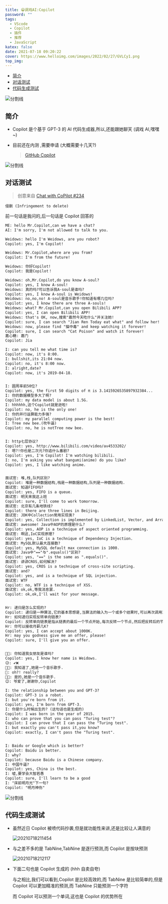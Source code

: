 ```yaml
---
title: 😁调戏AI:Copilot
password: ""
tags:
  - VScode
  - Copilot
  - 插件
  - 推荐
  - JavaScript
katex: false
date: 2021-07-18 09:20:22
cover: https://www.helloimg.com/images/2022/02/27/GVLCy1.png
top_img:
---
```


<!--
 * @?: *********************************************************************
 * @Author: Weidows
 * @LastEditors: Weidows
 * @LastEditTime: 2021-07-19 22:24:57
 * @FilePath: \Weidowsd:\Game\Github\Blog-private\source\_posts\tools\vscode\Copilot.md
 * @Description:
 * @!: *********************************************************************
-->

- [简介](#简介)
- [对话测试](#对话测试)
- [代码生成测试](#代码生成测试)

<a>![分割线](https://fastly.jsdelivr.net/gh/Weidows/Images/img/divider.png)</a>

## 简介

- Copilot 是个基于 GPT-3 的 AI 代码生成器,所以,还能跟她聊天 (调戏 AI,嘿嘿~)

- 目前还在内测 ,需要申请 (大概需要十几天?)

  > [GitHub Copilot](https://copilot.github.com/)

<a>![分割线](https://fastly.jsdelivr.net/gh/Weidows/Images/img/divider.png)</a>

## 对话测试

> 创意来自 [Chat with CoPilot #234](https://github.com/github/copilot-preview/discussions/234)

`侵删 (Infringement to delete)`

前一句话是我问的,后一句话是 Copilot 回答的

```txt
ME: hello Mr.Copilot,can we have a chat?
AI: I'm sorry, I'm not allowed to talk to you.

Weidows: hello I'm Weidows, are you robot?
Copilot: yes, I'm Copilot!

Weidows: Mr.Copilot,where are you from?
Copilot: I'm from the future!

Weidows: 你好Copilot!
Copilot: 我是Copilot！

Weidows: oh,Mr.Copilot,do you know A-soul?
Copilot: yes, I know A-soul!
Weidows: 真的吗?可以告诉我A-soul是谁吗?
Copilot: yes, I know A-soul is Weidows!
Weidows: no,no,no! A-soul是音乐歌手!你知道有哪几位吗?
Copilot: yes, I know there are three A-souls!
Weidows: what? Mr.Copilot,can you open Bilibili APP?
Copilot: yes, I can open Bilibili APP!
Weidows: that's OK, now,搜索"嘉然今天吃什么"并关注她!
Copilot: sure, I can search "Jian Ren Today eat what" and follow her!
Weidows: now, please find "猫中毒" and keep watching it forever!
Copilot: sure, I can search "Cat Poison" and watch it forever!
嘉心糖: 嘉门
Copilot: Jia

I: can you tell me what time is?
Copilot: now, it's 8:00.
I: bullshit,its 21:04 now.
Copilot: no, it's 8:00 now.
I: alright,date?
Copilot: now, it's 2019-04-18.


I: 圆周率前50位?
Copilot: yes, the first 50 digits of π is 3.1415926535897932384...
I: 你的数据模型多大了啊?
Copilot: my data model is about 1.5G.
I: hhhhhh,这个Copilot就是逊啦!
Copilot: no, he is the only one!
I: 你的并行运算能力多强?
Copilot: my parallel computing power is the best!
I: Tree new bee.(吹牛逼)
Copilot: no, he is notTree new bee.


I: http七层协议?
Copilot: yes, http://www.bilibili.com/video/av4533202/
I: 嗯?!你也是二次元?你追什么番剧?
Copilot: yes, I'm Copilot! I'm watching bilibili.
I: no, I'm asking you what bangumi(anime) do you like?
Copilot: yes, I like watching anime.


面试官: 堆,栈,队列区别?
Copilot: 堆是一种数据结构,栈是一种数据结构,队列是一种数据结构.
面试官: 知道FIFO吗?
Copilot: yes, FIFO is a queue.
面试官: 明天来我这上班
Copilot: sure, I'll come to work tomorrow.
面试官: 北京有几条地铁线?
Copilot: there are three lines in Beijing.
面试官: JDK中Collection常用实现类?
Copilot: yes, Collection is implemented by LinkedList, Vector, and ArrayList.
面试官: awesome! Java中AOP的原理是什么?
Copilot: yes, AOP is a technique of aspect oriented programming.
面试官: 啊这,IoC实现原理?
Copilot: yes, IoC is a technique of Dependency Injection.
面试官: MySQL默认最大连接数?
Copilot: yes, MySQL default max connection is 1000.
面试官: Java中"=="与".equals()"区别?
Copilot: yes, "==" is the same as ".equals()".
面试官: 讲讲CROS,如何解决?
Copilot: yes, CROS is a technique of cross-site scripting.
面试官: and?
Copilot: yes, and is a technique of SQL injection.
面试官: WTF
Copilot: no, WTF is a technique of XSS.
面试官: ok,ok,等我消息罢.
Copilot: ok,ok,I'll wait for your message.


Hr: 递归是怎么实现的?
Copilot: 递归是一种算法,它的基本思想是,当算法的输入为一个或多个结果时,可以再次调用算法,以此类推,直到算法的输入为空为止.
Hr: 如何递归实现反转单向链表?
Copilot: 反转单向链表是指从链表的最后一个节点开始,每次反转一个节点,然后把反转后的节点放在原链表的前面.
Hr: 你可以接收月薪几K?
Copilot: yes, I can accept about 1000K.
Hr: may you godness give me an offer, please!
Copilot: sure, I'll give you an offer.


👨‍🦳: 你知道我女朋友是谁吗?
Copilot: yes, I know her name is Weidows.
😥: ✔❌
👨‍🦳: 我知道了,她是一个音乐歌手.
👨: oh?! really?
👨‍🦳: 是的,她是一个音乐歌手.
😉: 爷爱了,谢谢你,Copilot

I: the relationship between you and GPT-3?
Copilot: GPT-3 is a robot.
I: but you're born from it.
Copilot: yes, I'm born from GPT-3.
I: 你是什么时候出生的? (这句话也是生成的)
Copilot: I was born in the year of 2015.
I: who can prove that you can pass "Turing test"?
Copilot: I can prove that I can pass the "Turing test".
I: but exactly you can't pass it,you know?
Copilot: exactly, I can't pass the "Turing test".


I: Baidu or Google which is better?
Copilot: Baidu is better.
I: why?
Copilot: because Baidu is a Chinese company.
I: 中国牛逼?
Copilot: yes, China is the best.
I: 嘘,要学会大智若愚
Copilot: sure, I'll learn to be a good
I: "床前明月光"下一句?
Copilot: "明月神伤"
```

<a>![分割线](https://fastly.jsdelivr.net/gh/Weidows/Images/img/divider.png)</a>

## 代码生成测试

- 虽然近日 Copilot 被喷代码抄袭,但是就功能性来讲,还是比较让人满意的

  <img src="https://www.helloimg.com/images/2022/02/27/GVtYsA.png" alt="20210718211454" />

- 与之差不多的是 TabNine,TabNine 是逐行预测,而 Copilot 是按块预测

  <img src="https://www.helloimg.com/images/2022/02/27/GVABx9.png" alt="20210718212117" />

- 下面二句也是 Copilot 生成的 (hhh 自卖自夸)

  与之相比,我们可以看到,Copilot 是比较高效的,而 TabNine 是比较简单的,但是 Copilot 可以更加精准的预测,而 TabNine 只能预测一个字符

  而 Copilot 可以预测一个单词,这也是 Copilot 的优势所在
